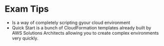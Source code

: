 # Exam Tips
* Is a way of completely scripting gyour cloud environment
* Quick Start is a bunch of CloudFormation templates already built by AWS Solutions Architects allowing you to create complex environments very quickly.